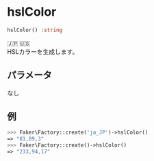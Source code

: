 # hslColor
```php
hslColor() :string
```
:jp: :us:  
HSLカラーを生成します。

## パラメータ
なし

## 例
```php
>>> Faker\Factory::create('ja_JP')->hslColor()
=> "81,89,3"
>>> Faker\Factory::create()->hslColor()
=> "233,94,17"
```
